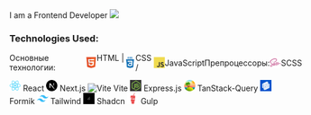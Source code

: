 
<div> I am a Frontend Developer <img src="https://media.giphy.com/media/WUlplcMpOCEmTGBtBW/giphy.gif" width="30"></div>

### Technologies Used:

<div style="display: flex;">
<div style="display: flex; align-items: center">
  Основные технологии: 
  <img src="https://github.com/devicons/devicon/blob/master/icons/html5/html5-original.svg" title="HTML" alt="HTML" width="20" height="20"/> HTML | &nbsp
  <img src="https://github.com/devicons/devicon/blob/master/icons/css3/css3-plain-wordmark.svg" title="CSS" alt="CSS" width="20" height="20"/> CSS /
  <img src="https://github.com/devicons/devicon/blob/master/icons/javascript/javascript-original.svg" title="JavaScript" alt="JavaScript" width="20" height="20"/> JavaScript
</div>
<div style="display: flex; align-items: center">
  Препроцессоры: 
<img src="https://github.com/devicons/devicon/blob/master/icons/sass/sass-original.svg" title="SCSS" alt="SCSS" width="20" height="20"/> SCSS
</div>
</div>




<img src="https://github.com/devicons/devicon/blob/master/icons/react/react-original.svg" title="React" alt="React" width="20" height="20"/> React
<img src="https://github.com/devicons/devicon/blob/master/icons/nextjs/nextjs-original.svg" title="Next.js" alt="Next.js" width="20" height="20"/> Next.js
<img src="https://vitejs.dev/logo.svg" title="Vite" alt="Vite" width="20" height="20"/> Vite
<img src="/img/express.png" title="Express.js" alt="Express.js" width="20" height="20"/> Express.js
<img src="/img/tanstack.png" title="Tanstack Query" alt="Tanstack Query" width="20" height="20"/> TanStack-Query
<img src="/img/formik.png" title="Formik" alt="Formik" width="20" height="20"/> Formik
<img src="https://github.com/devicons/devicon/blob/master/icons/tailwindcss/tailwindcss-original.svg" title="Tailwind" alt="Tailwind" width="20" height="20"/> Tailwind
<img src="/img/shad.png" title="Shadcn" alt="Shadcn" width="20" height="20"/> Shadcn 
<img src="https://github.com/devicons/devicon/blob/master/icons/gulp/gulp-plain.svg" title="gulp" alt="gulp" width="20" height="20"/> Gulp 




